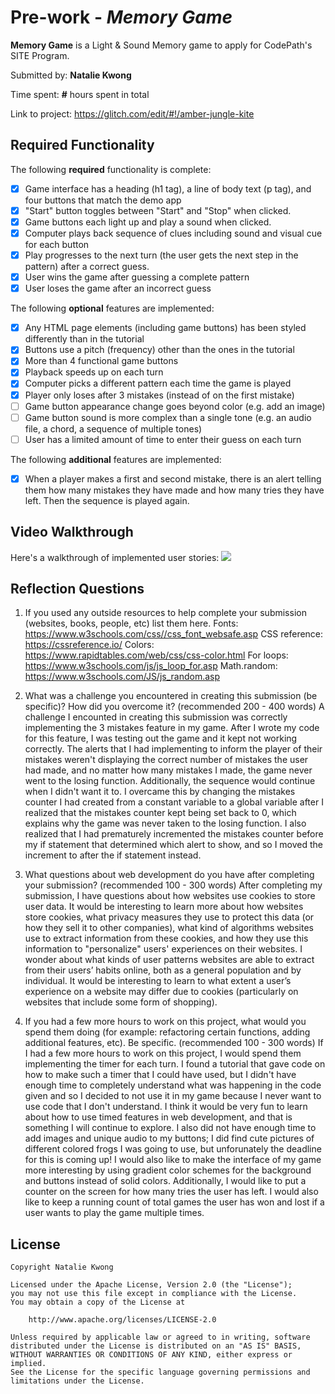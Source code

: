 # Pre-work - *Memory Game*

**Memory Game** is a Light & Sound Memory game to apply for CodePath's SITE Program. 

Submitted by: **Natalie Kwong**

Time spent: **#** hours spent in total

Link to project: https://glitch.com/edit/#!/amber-jungle-kite

## Required Functionality

The following **required** functionality is complete:

* [x] Game interface has a heading (h1 tag), a line of body text (p tag), and four buttons that match the demo app
* [x] "Start" button toggles between "Start" and "Stop" when clicked. 
* [x] Game buttons each light up and play a sound when clicked. 
* [x] Computer plays back sequence of clues including sound and visual cue for each button
* [x] Play progresses to the next turn (the user gets the next step in the pattern) after a correct guess. 
* [x] User wins the game after guessing a complete pattern
* [x] User loses the game after an incorrect guess

The following **optional** features are implemented:

* [x] Any HTML page elements (including game buttons) has been styled differently than in the tutorial
* [x] Buttons use a pitch (frequency) other than the ones in the tutorial
* [x] More than 4 functional game buttons
* [x] Playback speeds up on each turn
* [x] Computer picks a different pattern each time the game is played
* [x] Player only loses after 3 mistakes (instead of on the first mistake)
* [ ] Game button appearance change goes beyond color (e.g. add an image)
* [ ] Game button sound is more complex than a single tone (e.g. an audio file, a chord, a sequence of multiple tones)
* [ ] User has a limited amount of time to enter their guess on each turn

The following **additional** features are implemented:

- [x] When a player makes a first and second mistake, there is an alert telling them
      how many mistakes they have made and how many tries they have left. Then the
      sequence is played again.

## Video Walkthrough

Here's a walkthrough of implemented user stories:
![](your-link-here)


## Reflection Questions
1. If you used any outside resources to help complete your submission (websites, books, people, etc) list them here. 
Fonts: https://www.w3schools.com/css//css_font_websafe.asp
CSS reference: https://cssreference.io/
Colors: https://www.rapidtables.com/web/css/css-color.html
For loops: https://www.w3schools.com/js/js_loop_for.asp
Math.random: https://www.w3schools.com/JS/js_random.asp

2. What was a challenge you encountered in creating this submission (be specific)? How did you overcome it? (recommended 200 - 400 words) 
A challenge I encounted in creating this submission was correctly implementing the 3 mistakes feature
in my game. After I wrote my code for this feature, I was testing out the game and it kept not working correctly.
The alerts that I had implementing to inform the player of their mistakes weren't displaying the correct number of mistakes
the user had made, and no matter how many mistakes I made, the game never went to the losing function. Additionally,
the sequence would continue when I didn't want it to. I overcame this by changing the mistakes counter I had created from
a constant variable to a global variable after I realized that the mistakes counter kept being set back to 0, which explains
why the game was never taken to the losing function. I also realized that I had prematurely incremented the mistakes counter
before my if statement that determined which alert to show, and so I moved the increment to after the if statement
instead.

3. What questions about web development do you have after completing your submission? (recommended 100 - 300 words) 
After completing my submission, I have questions about how websites use cookies to store user data.
It would be interesting to learn more about how websites store cookies, what privacy measures they use to protect 
this data (or how they sell it to other companies), what kind of algorithms websites use to extract information from these cookies, 
and how they use this information to "personalize" users' experiences on their websites. I wonder about what kinds of user 
patterns websites are able to extract from their users’ habits online, both as a general population and by individual. It would 
be interesting to learn to what extent a user’s experience on a website may differ due to cookies (particularly on websites that 
include some form of shopping).

4. If you had a few more hours to work on this project, what would you spend them doing (for example: refactoring certain functions, adding additional features, etc). Be specific. (recommended 100 - 300 words) 
If I had a few more hours to work on this project, I would spend them implementing the timer for each turn.
I found a tutorial that gave code on how to make such a timer that I could have used, but I didn't have
enough time to completely understand what was happening in the code given and so I decided to not use it
in my game because I never want to use code that I don't understand. I think it would be very fun to learn about
how to use timed features in web development, and that is something I will continue to explore. 
I also did not have enough time to add images and unique audio to my buttons; I did find cute pictures of different
colored frogs I was going to use, but unforunately the deadline for this is coming up!
I would also like to make the interface of my game more interesting by using gradient color schemes for
the background and buttons instead of solid colors. Additionally, I would like to put a counter
on the screen for how many tries the user has left. I would also like to keep a running count of total games
the user has won and lost if a user wants to play the game multiple times.



## License

    Copyright Natalie Kwong

    Licensed under the Apache License, Version 2.0 (the "License");
    you may not use this file except in compliance with the License.
    You may obtain a copy of the License at

        http://www.apache.org/licenses/LICENSE-2.0

    Unless required by applicable law or agreed to in writing, software
    distributed under the License is distributed on an "AS IS" BASIS,
    WITHOUT WARRANTIES OR CONDITIONS OF ANY KIND, either express or implied.
    See the License for the specific language governing permissions and
    limitations under the License.